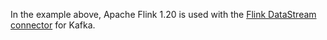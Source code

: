 In the example above, Apache Flink 1.20 is used with the [Flink DataStream connector](https://nightlies.apache.org/flink/flink-docs-release-1.20/docs/connectors/datastream/kafka/) for Kafka.